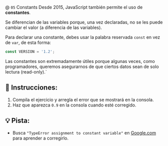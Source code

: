 @ `05` Constants
Desde 2015, JavaScript también permite el uso de **constantes**.

Se diferencian de las variables porque, una vez declaradas, no se les puede cambiar el valor (a diferencia de las variables).

Para declarar una constante, debes usar la palabra reservada `const` en vez de `var`, de esta forma:

```Javascript
const VERSION = '1.2';
```

Las constantes son extremadamente útiles porque algunas veces, como programadores, queremos asegurarnos de que ciertos datos sean de solo lectura (read-only).`

## 📝 Instrucciones:
1. Compila el ejercicio y arregla el error que se mostrará en la consola.
2. Haz que aparezca `0.9` en la consola cuando esté corregido.

## 💡 Pista:
- Busca `"TypeError assignment to constant variable"` en [Google.com](https://google.com) para aprender a corregirlo.